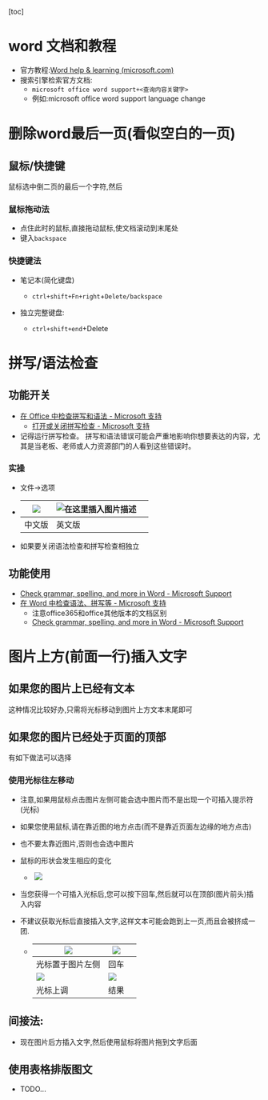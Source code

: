 [toc]



#  word 文档和教程

- 官方教程:[Word help & learning (microsoft.com)](https://support.microsoft.com/en-us/word)
- 搜索引擎检索官方文档:
  - `microsoft office word support+<查询内容关键字>`
  - 例如:microsoft office word support language change
# 删除word最后一页(看似空白的一页)
##  鼠标/快捷键
鼠标选中倒二页的最后一个字符,然后
###  鼠标拖动法
- 点住此时的鼠标,直接拖动鼠标,使文档滚动到末尾处
- 键入`backspace`

### 快捷键法
- 笔记本(简化键盘)
  - `ctrl+shift+Fn+right`+`Delete/backspace`

- 独立完整键盘:
  - `ctrl+shift+end`+Delete




#  拼写/语法检查

## 功能开关

- [在 Office 中检查拼写和语法 - Microsoft 支持](https://support.microsoft.com/zh-cn/office/在-office-中检查拼写和语法-5cdeced7-d81d-47de-9096-efd0ee909227)
  - [打开或关闭拼写检查 - Microsoft 支持](https://support.microsoft.com/zh-cn/office/打开或关闭拼写检查-e2805461-77d4-4832-b006-061163c8d01a)
- 记得运行拼写检查。 拼写和语法错误可能会严重地影响你想要表达的内容，尤其是当老板、老师或人力资源部门的人看到这些错误时。

### 实操

- 文件->选项

- | ![](https://img-blog.csdnimg.cn/c8ea7e8866da4df3b7868176b95ad028.png) | ![在这里插入图片描述](https://img-blog.csdnimg.cn/05fa3eb431b2450ca38a109f080e6d92.png) |      |
  | ------------------------------------------------------------ | ------------------------------------------------------------ | ---- |
  | 中文版                                                       | 英文版                                                       |      |




- 如果要关闭语法检查和拼写检查相独立

## 功能使用

- [Check grammar, spelling, and more in Word - Microsoft Support](https://support.microsoft.com/en-us/office/check-grammar-spelling-and-more-in-word-0f43bf32-ccde-40c5-b16a-c6a282c0d251)
- [在 Word 中检查语法、拼写等 - Microsoft 支持](https://support.microsoft.com/zh-cn/office/在-word-中检查语法-拼写等-0f43bf32-ccde-40c5-b16a-c6a282c0d251)
  - 注意office365和office其他版本的文档区别
  - [Check grammar, spelling, and more in Word - Microsoft Support](https://support.microsoft.com/en-us/office/check-grammar-spelling-and-more-in-word-0f43bf32-ccde-40c5-b16a-c6a282c0d251#ID0EBBF=Office_2016_-_2021)



# 图片上方(前面一行)插入文字

## 如果您的图片上已经有文本

这种情况比较好办,只需将光标移动到图片上方文本末尾即可
## 如果您的图片已经处于页面的顶部
有如下做法可以选择

### 使用光标往左移动

- 注意,如果用鼠标点击图片左侧可能会选中图片而不是出现一个可插入提示符(光标)

- 如果您使用鼠标,请在靠近图的地方点击(而不是靠近页面左边缘的地方点击)

- 也不要太靠近图片,否则也会选中图片

- 鼠标的形状会发生相应的变化

  - ​			![](https://img-blog.csdnimg.cn/img_convert/018ee26621044241d60750f660d9f4b7.png)

  

- 当您获得一个可插入光标后,您可以按下回车,然后就可以在顶部(图片前头)插入内容

- 不建议获取光标后直接插入文字,这样文本可能会跑到上一页,而且会被挤成一团.

  - | ![](https://img-blog.csdnimg.cn/img_convert/763d94be222dd1680cf407805ed64209.png) | ![](https://img-blog.csdnimg.cn/img_convert/4807276621f87f524f8fd7fc2f27f92b.png) |      |
    | ------------------------------------------------------------ | ------------------------------------------------------------ | ---- |
    | 光标置于图片左侧                                             | 回车                                                         |      |
    | ![](https://img-blog.csdnimg.cn/img_convert/ce9d328d01dbf9bb902bc23c460c56ea.png) | ![](https://img-blog.csdnimg.cn/img_convert/8328920f569c4ae69a87f3211d2936ed.png) |      |
    | 光标上调                                                     | 结果                                                         |      |

## 间接法:

- 现在图片后方插入文字,然后使用鼠标将图片拖到文字后面

## 使用表格排版图文

- TODO...